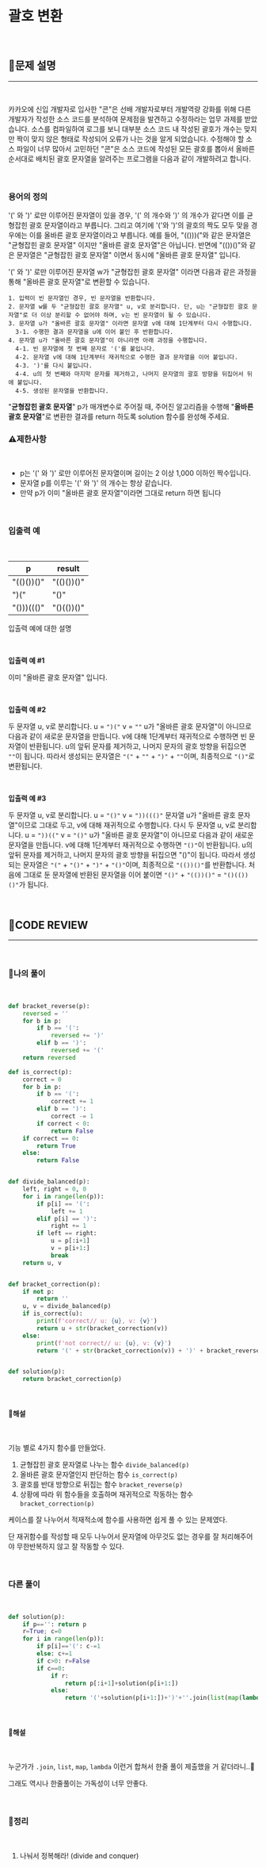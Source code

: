 # 괄호 변환

<br/>

## **📝문제 설명**
***

<br/>

카카오에 신입 개발자로 입사한 "콘"은 선배 개발자로부터 개발역량 강화를 위해 다른 개발자가 작성한 소스 코드를 분석하여 문제점을 발견하고 수정하라는 업무 과제를 받았습니다. 소스를 컴파일하여 로그를 보니 대부분 소스 코드 내 작성된 괄호가 개수는 맞지만 짝이 맞지 않은 형태로 작성되어 오류가 나는 것을 알게 되었습니다.
수정해야 할 소스 파일이 너무 많아서 고민하던 "콘"은 소스 코드에 작성된 모든 괄호를 뽑아서 올바른 순서대로 배치된 괄호 문자열을 알려주는 프로그램을 다음과 같이 개발하려고 합니다.

<br/>

**<h3>용어의 정의</h3>**

'(' 와 ')' 로만 이루어진 문자열이 있을 경우, '(' 의 개수와 ')' 의 개수가 같다면 이를 균형잡힌 괄호 문자열이라고 부릅니다.
그리고 여기에 '('와 ')'의 괄호의 짝도 모두 맞을 경우에는 이를 올바른 괄호 문자열이라고 부릅니다.
예를 들어, "(()))("와 같은 문자열은 "균형잡힌 괄호 문자열" 이지만 "올바른 괄호 문자열"은 아닙니다.
반면에 "(())()"와 같은 문자열은 "균형잡힌 괄호 문자열" 이면서 동시에 "올바른 괄호 문자열" 입니다.

'(' 와 ')' 로만 이루어진 문자열 w가 "균형잡힌 괄호 문자열" 이라면 다음과 같은 과정을 통해 "올바른 괄호 문자열"로 변환할 수 있습니다.

```
1. 입력이 빈 문자열인 경우, 빈 문자열을 반환합니다. 
2. 문자열 w를 두 "균형잡힌 괄호 문자열" u, v로 분리합니다. 단, u는 "균형잡힌 괄호 문자열"로 더 이상 분리할 수 없어야 하며, v는 빈 문자열이 될 수 있습니다. 
3. 문자열 u가 "올바른 괄호 문자열" 이라면 문자열 v에 대해 1단계부터 다시 수행합니다. 
  3-1. 수행한 결과 문자열을 u에 이어 붙인 후 반환합니다. 
4. 문자열 u가 "올바른 괄호 문자열"이 아니라면 아래 과정을 수행합니다. 
  4-1. 빈 문자열에 첫 번째 문자로 '('를 붙입니다. 
  4-2. 문자열 v에 대해 1단계부터 재귀적으로 수행한 결과 문자열을 이어 붙입니다. 
  4-3. ')'를 다시 붙입니다. 
  4-4. u의 첫 번째와 마지막 문자를 제거하고, 나머지 문자열의 괄호 방향을 뒤집어서 뒤에 붙입니다. 
  4-5. 생성된 문자열을 반환합니다.
```

"**균형잡힌 괄호 문자열**" p가 매개변수로 주어질 때, 주어진 알고리즘을 수행해 "**올바른 괄호 문자열**"로 변환한 결과를 return 하도록 solution 함수를 완성해 주세요.

### **⚠제한사항**

<br/>

- p는 '(' 와 ')' 로만 이루어진 문자열이며 길이는 2 이상 1,000 이하인 짝수입니다.
- 문자열 p를 이루는 '(' 와 ')' 의 개수는 항상 같습니다.
- 만약 p가 이미 "올바른 괄호 문자열"이라면 그대로 return 하면 됩니다

<br/>

### **입출력 예**

<br/>

p	| result
--|--------
"(()())()" |	"(()())()"
")(" |	"()"
"()))((()" |	"()(())()"

입출력 예에 대한 설명

<br/>

**입출력 예 #1**

이미 "올바른 괄호 문자열" 입니다.

<br/>

**입출력 예 #2**

두 문자열 u, v로 분리합니다.
u = `")("`
v = `""`
u가 "올바른 괄호 문자열"이 아니므로 다음과 같이 새로운 문자열을 만듭니다.
v에 대해 1단계부터 재귀적으로 수행하면 빈 문자열이 반환됩니다.
u의 앞뒤 문자를 제거하고, 나머지 문자의 괄호 방향을 뒤집으면 `""`이 됩니다.
따라서 생성되는 문자열은 `"("` + `""` + `")"` + `""`이며, 최종적으로 `"()"`로 변환됩니다.

<br/>

**입출력 예 #3**

두 문자열 u, v로 분리합니다.
u = `"()"`
v = `"))((()"`
문자열 u가 "올바른 괄호 문자열"이므로 그대로 두고, v에 대해 재귀적으로 수행합니다.
다시 두 문자열 u, v로 분리합니다.
u = `"))(("`
v = `"()"`
u가 "올바른 괄호 문자열"이 아니므로 다음과 같이 새로운 문자열을 만듭니다.
v에 대해 1단계부터 재귀적으로 수행하면 `"()"`이 반환됩니다.
u의 앞뒤 문자를 제거하고, 나머지 문자의 괄호 방향을 뒤집으면 "()"이 됩니다.
따라서 생성되는 문자열은 `"("` + `"()"` + `")"` + `"()"`이며, 최종적으로 `"(())()"`를 반환합니다.
처음에 그대로 둔 문자열에 반환된 문자열을 이어 붙이면 `"()"` + `"(())()"` = `"()(())()"`가 됩니다.

<br/>


## **🧐CODE REVIEW**
***

<br/>

### **🧾나의 풀이**

<br/>

```python
def bracket_reverse(p):
    reversed = ''
    for b in p:
        if b == '(':
            reversed += ')'
        elif b == ')':
            reversed += '('
    return reversed

def is_correct(p):
    correct = 0
    for b in p:
        if b == '(':
            correct += 1
        elif b == ')':
            correct -= 1
        if correct < 0:
            return False
    if correct == 0:
        return True
    else:
        return False


def divide_balanced(p):
    left, right = 0, 0
    for i in range(len(p)):
        if p[i] == '(':
            left += 1
        elif p[i] == ')':
            right += 1
        if left == right:
            u = p[:i+1]
            v = p[i+1:]
            break
    return u, v


def bracket_correction(p):
    if not p:
        return ''
    u, v = divide_balanced(p)
    if is_correct(u):
        print(f'correct// u: {u}, v: {v}')
        return u + str(bracket_correction(v))
    else:
        print(f'not correct// u: {u}, v: {v}')
        return '(' + str(bracket_correction(v)) + ')' + bracket_reverse(u[1:-1])


def solution(p):
    return bracket_correction(p)
```

<br/>

#### **📝해설**

<br/>

기능 별로 4가지 함수를 만들었다.

1. 균형잡힌 괄호 문자열로 나누는 함수 `divide_balanced(p)`
2. 올바른 괄호 문자열인지 판단하는 함수 `is_correct(p)`
3. 괄호를 반대 방향으로 뒤집는 함수 `bracket_reverse(p)`
4. 상황에 따라 위 함수들을 호출하며 재귀적으로 작동하는 함수 `bracket_correction(p)`

케이스를 잘 나누어서 적재적소에 함수를 사용하면 쉽게 풀 수 있는 문제였다.

단 재귀함수를 작성할 때 모두 나누어서 문자열에 아무것도 없는 경우를 잘 처리해주어야 무한반복하지 않고 잘 작동할 수 있다.

<br/>

### **다른 풀이**

<br/>

```python
def solution(p):
    if p=='': return p
    r=True; c=0
    for i in range(len(p)):
        if p[i]=='(': c-=1
        else: c+=1
        if c>0: r=False
        if c==0:
            if r:
                return p[:i+1]+solution(p[i+1:])
            else:
                return '('+solution(p[i+1:])+')'+''.join(list(map(lambda x:'(' if x==')' else ')',p[1:i]) ))
```

<br/>

#### **📝해설**

<br/>

누군가가 `.join`, `list`, `map`, `lambda` 이런거 합쳐서 한줄 풀이 제출했을 거 같더라니..🤣

그래도 역시나 한줄풀이는 가독성이 너무 안좋다.

<br/>

### **🔖정리**

<br/>

1. 나눠서 정복해라! (divide and conquer)

<br/>